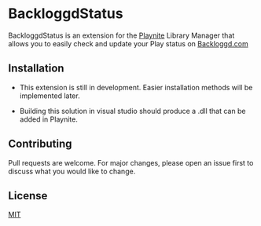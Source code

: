 # BackloggdStatus

BackloggdStatus is an extension for the [Playnite](https://playnite.link/) Library Manager that allows you to easily check and update your Play status on [Backloggd.com](https://www.backloggd.com/)

## Installation

- This extension is still in development. Easier installation methods will be implemented later.

- Building this solution in visual studio should produce a .dll that can be added in Playnite.


## Contributing

Pull requests are welcome. For major changes, please open an issue first
to discuss what you would like to change.


## License

[MIT](https://choosealicense.com/licenses/mit/)